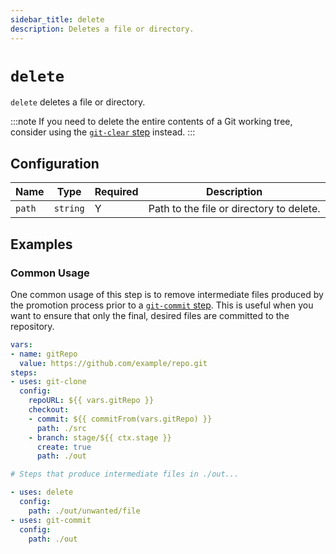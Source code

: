 ```yaml
---
sidebar_title: delete
description: Deletes a file or directory.
---
```


# `delete`

`delete` deletes a file or directory.

:::note
If you need to delete the entire contents of a Git working tree, consider using
the [`git-clear` step](git-clear.md) instead.
:::

## Configuration

| Name      | Type | Required | Description                              |
|-----------|------|----------|------------------------------------------|
| `path`    | `string` | Y | Path to the file or directory to delete. |

## Examples

### Common Usage

One common usage of this step is to remove intermediate files produced by the
promotion process prior to a [`git-commit` step](git-commit.md). This is useful
when you want to ensure that only the final, desired files are committed to the
repository.

```yaml
vars:
- name: gitRepo
  value: https://github.com/example/repo.git
steps:
- uses: git-clone
  config:
    repoURL: ${{ vars.gitRepo }}
    checkout:
    - commit: ${{ commitFrom(vars.gitRepo) }}
      path: ./src
    - branch: stage/${{ ctx.stage }}
      create: true
      path: ./out

# Steps that produce intermediate files in ./out...

- uses: delete
  config:
    path: ./out/unwanted/file
- uses: git-commit
  config:
    path: ./out
```
